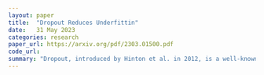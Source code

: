 ```yaml
---
layout: paper
title:  "Dropout Reduces Underfittin"
date:   31 May 2023
categories: research
paper_url: https://arxiv.org/pdf/2303.01500.pdf
code_url: 
summary: "Dropout, introduced by Hinton et al. in 2012, is a well-known technique for preventing overfitting in neural networks. This study reveals that early application of dropout can also prevent underfitting by reducing the directional variance of gradients across mini-batches and aligning them with the full dataset's gradient, which improves the stability of SGD training. We introduce early dropout where dropout is applied only during the initial training phases, and late dropout for controlling overfitting by activating dropout in later training stages. Our experiments across ImageNet and other vision tasks show these approaches enhance generalization accuracy. This suggests more exploration into regularization techniques in deep learning could be beneficial. The code is available on GitHub"
---
```


